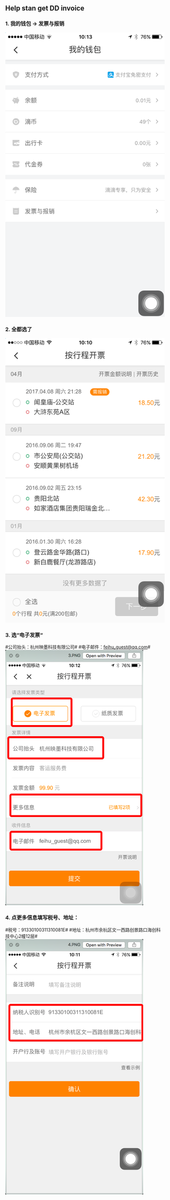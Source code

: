## Help stan get DD invoice
### 1. 我的钱包 -> 发票与报销
![](img/1.PNG)

### 2. 全都选了
![](img/2.PNG)

### 3. 选“电子发票“

#公司抬头：杭州映墨科技有限公司#
#电子邮件：feihu_guest@qq.com#
![](img/3.png )

### 4. 点更多信息填写税号、地址：
#税号：91330100311310081E#
#地址：杭州市余杭区文一西路创景路口海创科技中心2幢12层#
![](img/4.png)
